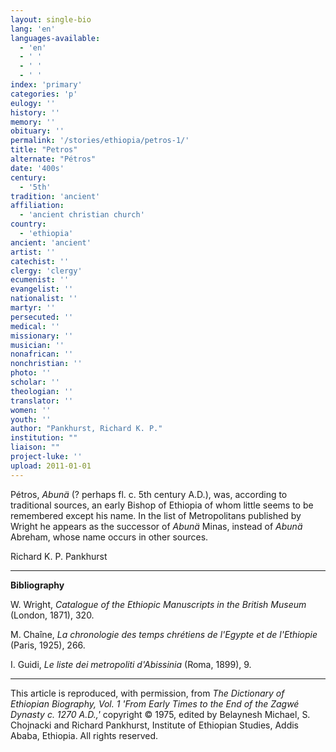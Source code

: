 ```yaml
---
layout: single-bio
lang: 'en'
languages-available:
  - 'en'
  - ' '
  - ' '
  - ' '
index: 'primary'
categories: 'p'
eulogy: ''
history: ''
memory: ''
obituary: ''
permalink: '/stories/ethiopia/petros-1/'
title: "Petros"
alternate: "Pétros"
date: '400s'
century:
  - '5th'
tradition: 'ancient'
affiliation:
  - 'ancient christian church'
country:
  - 'ethiopia'
ancient: 'ancient'
artist: ''
catechist: ''
clergy: 'clergy'
ecumenist: ''
evangelist: ''
nationalist: ''
martyr: ''
persecuted: ''
medical: ''
missionary: ''
musician: ''
nonafrican: ''
nonchristian: ''
photo: ''
scholar: ''
theologian: ''
translator: ''
women: ''
youth: ''
author: "Pankhurst, Richard K. P."
institution: ""
liaison: ""
project-luke: ''
upload: 2011-01-01
---
```




P&eacute;tros, *Abunä* (? perhaps fl. c. 5th century A.D.), was, according to traditional sources, an early Bishop of Ethiopia of whom little seems to be remembered except his name. In the list of Metropolitans published by Wright he appears as the successor of *Abunä* Minas, instead of *Abunä* Abreham, whose name occurs in other sources.

Richard K. P. Pankhurst

---

**Bibliography**

W. Wright, *Catalogue of the Ethiopic Manuscripts in the British Museum* (London, 1871), 320.

M. Cha&icirc;ne, *La chronologie des temps chrétiens de l'Egypte et de l'Ethiopie* (Paris, 1925), 266.

I. Guidi, *Le liste dei metropoliti d'Abissinia* (Roma, 1899), 9.

---

This article is reproduced, with permission, from *The Dictionary of Ethiopian Biography, Vol. 1 'From Early Times to the End of the Zagwé Dynasty c. 1270 A.D.,'* copyright &copy; 1975, edited by Belaynesh Michael, S. Chojnacki and Richard Pankhurst, Institute of Ethiopian Studies, Addis Ababa, Ethiopia.  All rights reserved.
